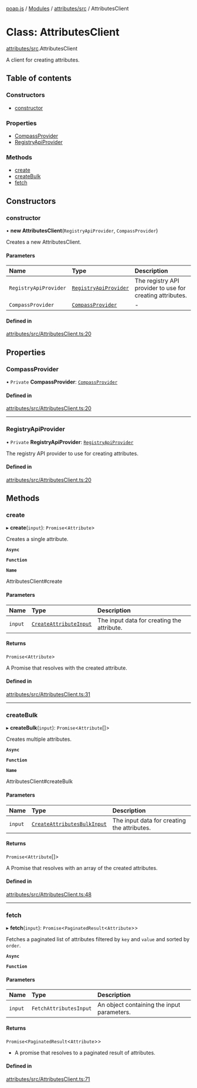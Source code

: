 [poap.js](../README.md) / [Modules](../modules.md) / [attributes/src](../modules/attributes_src.md) / AttributesClient

# Class: AttributesClient

[attributes/src](../modules/attributes_src.md).AttributesClient

A client for creating attributes.

## Table of contents

### Constructors

- [constructor](attributes_src.AttributesClient.md#constructor)

### Properties

- [CompassProvider](attributes_src.AttributesClient.md#compassprovider)
- [RegistryApiProvider](attributes_src.AttributesClient.md#registryapiprovider)

### Methods

- [create](attributes_src.AttributesClient.md#create)
- [createBulk](attributes_src.AttributesClient.md#createbulk)
- [fetch](attributes_src.AttributesClient.md#fetch)

## Constructors

### constructor

• **new AttributesClient**(`RegistryApiProvider`, `CompassProvider`)

Creates a new AttributesClient.

#### Parameters

| Name | Type | Description |
| :------ | :------ | :------ |
| `RegistryApiProvider` | [`RegistryApiProvider`](../interfaces/providers_src.RegistryApiProvider.md) | The registry API provider to use for creating attributes. |
| `CompassProvider` | [`CompassProvider`](../interfaces/providers_src.CompassProvider.md) | - |

#### Defined in

[attributes/src/AttributesClient.ts:20](https://github.com/poap-xyz/poap.js/blob/acd25e4/packages/attributes/src/AttributesClient.ts#L20)

## Properties

### CompassProvider

• `Private` **CompassProvider**: [`CompassProvider`](../interfaces/providers_src.CompassProvider.md)

#### Defined in

[attributes/src/AttributesClient.ts:20](https://github.com/poap-xyz/poap.js/blob/acd25e4/packages/attributes/src/AttributesClient.ts#L20)

___

### RegistryApiProvider

• `Private` **RegistryApiProvider**: [`RegistryApiProvider`](../interfaces/providers_src.RegistryApiProvider.md)

The registry API provider to use for creating attributes.

#### Defined in

[attributes/src/AttributesClient.ts:20](https://github.com/poap-xyz/poap.js/blob/acd25e4/packages/attributes/src/AttributesClient.ts#L20)

## Methods

### create

▸ **create**(`input`): `Promise`<`Attribute`\>

Creates a single attribute.

**`Async`**

**`Function`**

**`Name`**

AttributesClient#create

#### Parameters

| Name | Type | Description |
| :------ | :------ | :------ |
| `input` | [`CreateAttributeInput`](../modules/providers_src.md#createattributeinput) | The input data for creating the attribute. |

#### Returns

`Promise`<`Attribute`\>

A Promise that resolves with the created attribute.

#### Defined in

[attributes/src/AttributesClient.ts:31](https://github.com/poap-xyz/poap.js/blob/acd25e4/packages/attributes/src/AttributesClient.ts#L31)

___

### createBulk

▸ **createBulk**(`input`): `Promise`<`Attribute`[]\>

Creates multiple attributes.

**`Async`**

**`Function`**

**`Name`**

AttributesClient#createBulk

#### Parameters

| Name | Type | Description |
| :------ | :------ | :------ |
| `input` | [`CreateAttributesBulkInput`](../modules/providers_src.md#createattributesbulkinput) | The input data for creating the attributes. |

#### Returns

`Promise`<`Attribute`[]\>

A Promise that resolves with an array of the created attributes.

#### Defined in

[attributes/src/AttributesClient.ts:48](https://github.com/poap-xyz/poap.js/blob/acd25e4/packages/attributes/src/AttributesClient.ts#L48)

___

### fetch

▸ **fetch**(`input`): `Promise`<`PaginatedResult`<`Attribute`\>\>

Fetches a paginated list of attributes filtered by `key` and `value` and sorted by `order`.

**`Async`**

**`Function`**

#### Parameters

| Name | Type | Description |
| :------ | :------ | :------ |
| `input` | `FetchAttributesInput` | An object containing the input parameters. |

#### Returns

`Promise`<`PaginatedResult`<`Attribute`\>\>

- A promise that resolves to a paginated result of attributes.

#### Defined in

[attributes/src/AttributesClient.ts:71](https://github.com/poap-xyz/poap.js/blob/acd25e4/packages/attributes/src/AttributesClient.ts#L71)
